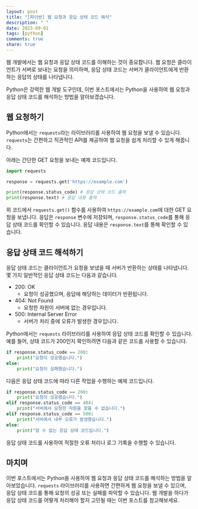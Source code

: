 ```yaml
---
layout: post
title: "[파이썬] 웹 요청과 응답 상태 코드 해석"
description: " "
date: 2023-09-01
tags: [python]
comments: true
share: true
---
```


웹 개발에서는 웹 요청과 응답 상태 코드를 이해하는 것이 중요합니다. 웹 요청은 클라이언트가 서버로 보내는 요청을 의미하며, 응답 상태 코드는 서버가 클라이언트에게 반환하는 응답의 상태를 나타냅니다. 

Python은 강력한 웹 개발 도구인데, 이번 포스트에서는 Python을 사용하여 웹 요청과 응답 상태 코드를 해석하는 방법을 알아보겠습니다.

## 웹 요청하기

Python에서는 `requests`라는 라이브러리를 사용하여 웹 요청을 보낼 수 있습니다. `requests`는 간편하고 직관적인 API를 제공하여 웹 요청을 쉽게 처리할 수 있게 해줍니다.

아래는 간단한 GET 요청을 보내는 예제 코드입니다.

```python
import requests

response = requests.get('https://example.com')

print(response.status_code) # 응답 상태 코드 출력
print(response.text) # 응답 내용 출력
```

위 코드에서 `requests.get()` 함수를 사용하여 `https://example.com`에 대한 GET 요청을 보냅니다. 응답은 `response` 변수에 저장되며, `response.status_code`를 통해 응답 상태 코드를 확인할 수 있습니다. 응답 내용은 `response.text`를 통해 확인할 수 있습니다.

## 응답 상태 코드 해석하기

응답 상태 코드는 클라이언트가 요청을 보냈을 때 서버가 반환하는 상태를 나타냅니다. 몇 가지 일반적인 응답 상태 코드는 다음과 같습니다.

- 200: OK
  - 요청이 성공했으며, 응답에 해당하는 데이터가 반환됩니다.
- 404: Not Found
  - 요청한 자원이 서버에 없는 경우입니다.
- 500: Internal Server Error
  - 서버가 처리 중에 오류가 발생한 경우입니다.

Python에서는 `requests` 라이브러리를 사용하여 응답 상태 코드를 확인할 수 있습니다. 예를 들어, 상태 코드가 200인지 확인하려면 다음과 같은 코드를 사용할 수 있습니다.

```python
if response.status_code == 200:
    print("요청이 성공했습니다.")
else:
    print("요청이 실패했습니다.")
```

다음은 응답 상태 코드에 따라 다른 작업을 수행하는 예제 코드입니다.

```python
if response.status_code == 200:
    print("요청이 성공했습니다.")
elif response.status_code == 404:
    print("서버에서 요청한 자원을 찾을 수 없습니다.")
elif response.status_code == 500:
    print("서버에서 내부 오류가 발생했습니다.")
else:
    print("알 수 없는 응답 상태 코드입니다.")
```

응답 상태 코드를 사용하여 적절한 오류 처리나 로그 기록을 수행할 수 있습니다.

## 마치며

이번 포스트에서는 Python을 사용하여 웹 요청과 응답 상태 코드를 해석하는 방법을 알아보았습니다. `requests` 라이브러리를 사용하면 간편하게 웹 요청을 보낼 수 있으며, 응답 상태 코드를 통해 요청의 성공 또는 실패를 파악할 수 있습니다. 웹 개발을 하다가 응답 상태 코드를 어떻게 처리해야 할지 고민될 때는 이번 포스트를 참고해보세요.